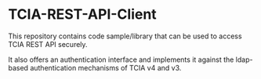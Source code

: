 TCIA-REST-API-Client
====================

This repository contains code sample/library that can be used to access TCIA REST API securely. 

It also offers an authentication interface and implements it against the ldap-based authentication mechanisms of TCIA v4 and v3.